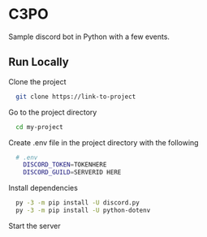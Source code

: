 
# C3PO

Sample discord bot in Python with a few events.


## Run Locally

Clone the project

```bash
  git clone https://link-to-project
```

Go to the project directory

```bash
  cd my-project
```

Create .env file in the project directory with the following

```bash
  # .env
    DISCORD_TOKEN=TOKENHERE
    DISCORD_GUILD=SERVERID HERE
```

Install dependencies

```bash
  py -3 -m pip install -U discord.py
  py -3 -m pip install -U python-dotenv 
```

Start the server
